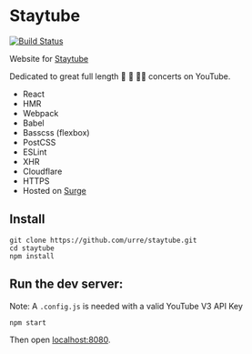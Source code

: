 # Staytube

[![Build Status](https://travis-ci.org/urre/staytube.svg?branch=master)](https://travis-ci.org/urre/staytube)

Website for [Staytube](https://staytu.be/)

Dedicated to great full length 🎥 🎹 🎷📼 concerts on YouTube. 

* React
* HMR
* Webpack
* Babel
* Basscss (flexbox)
* PostCSS
* ESLint
* XHR
* Cloudflare
* HTTPS
* Hosted on [Surge](https://surge.sh)

## Install

```
git clone https://github.com/urre/staytube.git
cd staytube
npm install
```

## Run the dev server:

Note:  A ``.config.js`` is needed with a valid YouTube V3 API Key

```
npm start
```

Then open [localhost:8080](http://localhost:8080/).
